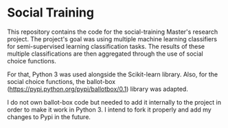 # Social Training

This repository contains the code for the social-training Master's research project. The project's goal was using multiple machine learning classifiers for semi-supervised learning classification tasks. The results of these multiple classifications are then aggregated through the use of social choice functions.

For that, Python 3 was used alongside the Scikit-learn library. Also, for the social choice functions, the ballot-box (https://pypi.python.org/pypi/ballotbox/0.1) library was adapted.

I do not own ballot-box code but needed to add it internally to the project in order to make it work in Python 3. I intend to fork it properly and add my changes to Pypi in the future.
